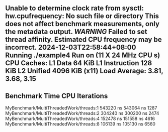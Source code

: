 Unable to determine clock rate from sysctl: hw.cpufrequency: No such file or directory
This does not affect benchmark measurements, only the metadata output.
***WARNING*** Failed to set thread affinity. Estimated CPU frequency may be incorrect.
2024-12-03T22:58:44+08:00
Running ./example4
Run on (11 X 24 MHz CPU s)
CPU Caches:
  L1 Data 64 KiB
  L1 Instruction 128 KiB
  L2 Unified 4096 KiB (x11)
Load Average: 3.81, 3.68, 3.15
----------------------------------------------------------------------------------
Benchmark                                        Time             CPU   Iterations
----------------------------------------------------------------------------------
MyBenchmark/MultiThreadedWork/threads:1     543220 ns       543064 ns         1287
MyBenchmark/MultiThreadedWork/threads:2     304240 ns       300200 ns         2474
MyBenchmark/MultiThreadedWork/threads:4     152478 ns       151558 ns         4616
MyBenchmark/MultiThreadedWork/threads:8     106139 ns       105130 ns         6560
